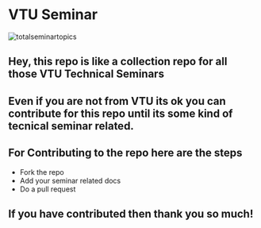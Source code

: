 # VTU Seminar 
![totalseminartopics](https://img.shields.io/badge/Total%20Semianr%20Topics%20-13-orange)

## Hey, this repo is like a collection repo for all those VTU Technical Seminars 
## Even if you are not from VTU its ok you can contribute for this repo until its some kind of tecnical seminar related.

## For Contributing to the repo here are the steps 
* Fork the repo 
* Add your seminar related docs
* Do a pull request 

## If you have contributed then thank you so much! 
